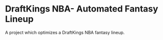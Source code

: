 # DraftKings NBA- Automated Fantasy Lineup 
A project which optimizes a DraftKings NBA fantasy lineup.
